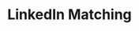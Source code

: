 ---
layout: redirect
title: LinkedIn Matching
redirect_to: https://www.linkedin.com/search/results/people/?currentCompany=%5B%2210066%22%2C%22166403%22%2C%2220127%22%2C%224509%22%2C%228736%22%2C%2216194%22%2C%2210085%22%2C%2227033%22%2C%2232733%22%2C%225177999%22%2C%225618%22%2C%221767%22%2C%222217%22%2C%221486%22%2C%221663%22%2C%221773%22%2C%2220974%22%2C%2210085%22%2C%221821489%22%2C%226652776%22%2C%22403938%22%2C%2216174811%22%2C%22165137%22%2C%22681391%22%2C%221629219%22%2C%22616194%22%2C%2286795%22%2C%221382%22%2C%221292%22%2C%221269%22%2C%222068%22%2C%22157329%22%2C%2241566%22%2C%2228566%22%2C%2261870059%22%2C%22162479%22%2C%221035%22%2C%221431%22%2C%221441%22%2C%221185%22%2C%221207%22%2C%221694%22%2C%221689%22%2C%22166707%22%2C%224031%22%2C%2210737%22%2C%2227017083%22%2C%221392000%22%2C%2237222%22%2C%222329%22%2C%221277%22%2C%2210486%22%2C%225977%22%2C%226725%22%2C%2288082%22%2C%223932898%22%2C%222614%22%2C%2216530%22%2C%222677%22%2C%221073%22%2C%221044%22%2C%2215088102%22%2C%221384%22%2C%221319%22%2C%222029%22%2C%221406%22%2C%221864%22%2C%22163225%22%2C%222372885%22%2C%221882%22%2C%222748%22%2C%221397%22%2C%222753%22%2C%22165158%22%2C%22162901%22%2C%22807593%22%2C%22166153%22%2C%229809%22%2C%225591%22%2C%2242740%22%2C%22164860%22%2C%225968%22%2C%2212751%22%2C%221703688%22%2C%224676683%22%2C%222160531%22%2C%22549532%22%2C%2237168%22%2C%221038%22%2C%222525300%22%2C%224019%22%2C%225844%22%2C%223335%22%2C%221852%22%2C%22344374%22%2C%2276857%22%2C%2258165034%22%2C%221277%22%2C%221307%22%2C%224592%22%2C%22165430%22%2C%223331%22%2C%225977%22%2C%2212999%22%2C%221009%22%2C%221123%22%2C%221550%22%2C%221612%22%2C%221015%22%2C%221389%22%2C%221841%22%2C%221262%22%2C%221835%22%2C%221106%22%2C%222272%22%2C%223379%22%2C%221304385%22%2C%223432%22%2C%222340%22%2C%222109%22%2C%222371%22%2C%223015%22%2C%22255188%22%2C%224066%22%2C%222190%22%2C%223422%22%2C%222078%22%2C%223863%22%2C%223140%22%2C%222459%22%2C%22166377%22%2C%22166360%22%2C%2215027%22%2C%229034%22%2C%228791%22%2C%2210105%22%2C%2246475%22%2C%22107792%22%2C%2262438843%22%2C%22162359%22%2C%22157312%22%2C%221235%22%2C%221392%22%2C%222276%22%2C%221103%22%2C%221288%22%2C%223283052%22%2C%2217719%22%5D&network=%5B%22F%22%5D&origin=FACETED_SEARCH
---